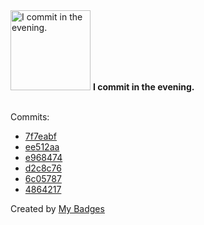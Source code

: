 <img src="https://my-badges.github.io/my-badges/evening-commits.png" alt="I commit in the evening." title="I commit in the evening." width="128">
<strong>I commit in the evening.</strong>
<br><br>

Commits:

- <a href="https://github.com/parmantolab/hari-rtc4portal/commit/7f7eabf47a72a37ef1f40403da09ac3260ebebcb">7f7eabf</a>
- <a href="https://github.com/parmantolab/hari-rtc4portal/commit/ee512aa6b3c173b615e3ddc9d4f546a0032b8bc3">ee512aa</a>
- <a href="https://github.com/parmantolab/hari-rtc4portal/commit/e9684744d451e83c59c92fed3a17ed7c09a7226f">e968474</a>
- <a href="https://github.com/parmantolab/hari-rtc4portal/commit/d2c8c763792fefb7073b017b03321cd0ef567c68">d2c8c76</a>
- <a href="https://github.com/parmantolab/hari-rtc4portal/commit/6c0578703e30cd614ed0e07bb3d9aa02d1477233">6c05787</a>
- <a href="https://github.com/parmantolab/hari-rtc/commit/4864217f0d7e2cef3f4e881b956e89ff629fced6">4864217</a>


Created by <a href="https://github.com/my-badges/my-badges">My Badges</a>